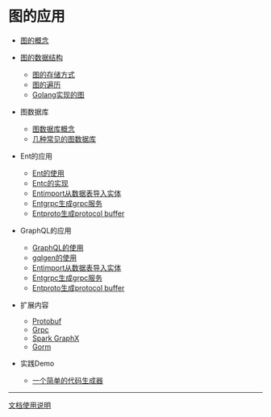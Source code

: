 # 图的应用
- [图的概念](graph/graph-struct.md)
- [图的数据结构](graph/graph-struct.md)
  - [图的存储方式](graph/graph-struct.md)
  - [图的遍历](graph/graph-struct.md)
  - [Golang实现的图](graph/graph-struct.md)
  
- 图数据库
  - [图数据库概念](graph/graph-struct.md)
  - [几种常见的图数据库](graph/graph-struct.md)
  
- Ent的应用
  - [Ent的使用](graph/graph-struct.md)
  - [Entc的实现](graph/graph-struct.md)
  - [Entimport从数据表导入实体](graph/graph-struct.md)
  - [Entgrpc生成grpc服务](graph/graph-struct.md)
  - [Entproto生成protocol buffer](graph/graph-struct.md)

- GraphQL的应用
  - [GraphQL的使用](graph/graph-struct.md)
  - [gqlgen的使用](graph/graph-struct.md)
  - [Entimport从数据表导入实体](graph/graph-struct.md)
  - [Entgrpc生成grpc服务](graph/graph-struct.md)
  - [Entproto生成protocol buffer](graph/graph-struct.md)

- 扩展内容
  - [Protobuf](graph/graph-struct.md)
  - [Grpc](graph/graph-struct.md)
  - [Spark GraphX](graph/graph-struct.md)
  - [Gorm](graph/graph-struct.md)

- 实践Demo
  - [一个简单的代码生成器](graph/graph-struct.md)

--------
[文档使用说明](introdution.md)
